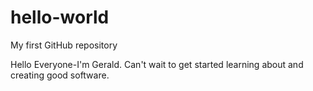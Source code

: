 # hello-world
My first GitHub repository

Hello Everyone-I'm Gerald.
Can't wait to get started learning about and creating good software.
